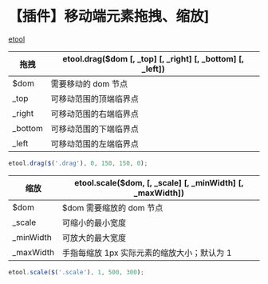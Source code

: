 # 【插件】移动端元素拖拽、缩放]

[etool](https://github.com/hewq/Front-end/blob/master/apps/JavaScript/elementtool/js/etool.js)

| 拖拽    | etool.drag($dom \[, _top] \[, _right] \[, _bottom] \[, _left]) |
| ------- | ------------------------------------------------------------ |
| $dom    | 需要移动的 dom 节点                                          |
| _top    | 可移动范围的顶端临界点                                       |
| _right  | 可移动范围的右端临界点                                       |
| _bottom | 可移动范围的下端临界点                                       |
| _left   | 可移动范围的左端临界点                                       |

```javascript
etool.drag($('.drag'), 0, 150, 150, 0);
```

| 缩放      | etool.scale($dom, \[, _scale] \[, _minWidth] \[, _maxWidth]) |
| --------- | ------------------------------------------------------------ |
| $dom      | $dom 需要缩放的 dom 节点                                     |
| _scale    | 可缩小的最小宽度                                             |
| _minWidth | 可放大的最大宽度                                             |
| _maxWidth | 手指每缩放 1px 实际元素的缩放大小；默认为 1                  |

```javascript
etool.scale($('.scale'), 1, 500, 300);
```

